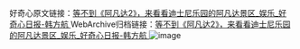 好奇心原文链接：[等不到《阿凡达2》，来看看迪士尼乐园的阿凡达景区_娱乐_好奇心日报-韩方航 ](https://www.qdaily.com/articles/11804.html)
WebArchive归档链接：[等不到《阿凡达2》，来看看迪士尼乐园的阿凡达景区_娱乐_好奇心日报-韩方航 ](http://web.archive.org/web/20180123082006/http://www.qdaily.com:80/articles/11804.html)
![image](http://ww3.sinaimg.cn/large/007d5XDply1g3x00r8rwgj30u03abb29)